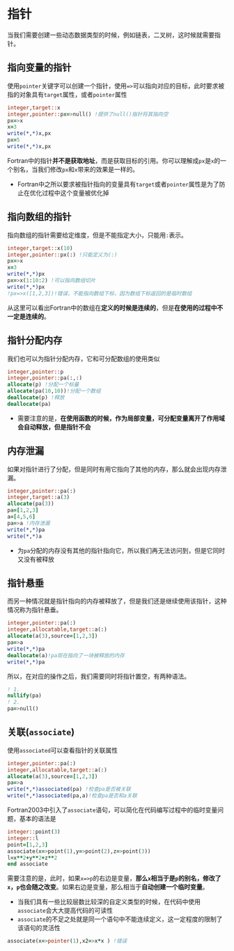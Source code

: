 # 指针

当我们需要创建一些动态数据类型的时候，例如链表，二叉树，这时候就需要指针。

## 指向变量的指针

使用`pointer`关键字可以创建一个指针，使用`=>`可以指向对应的目标，此时要求被指的对象具有`target`属性，或者`pointer`属性
``` fortran
integer,target::x
integer,pointer::px=>null() !提供了null()指针将其指向空
px=>x
x=3
write(*,*)x,px
px=5
write(*,*)x,px
```
Fortran中的指针**并不是获取地址**，而是获取目标的引用。你可以理解成`px`是`x`的一个别名，当我们修改`px`和`x`带来的效果是一样的。

- Fortran中之所以要求被指针指向的变量具有`target`或者`pointer`属性是为了防止在优化过程中这个变量被优化掉

## 指向数组的指针

指向数组的指针需要给定维度，但是不能指定大小，只能用`:`表示。
``` fortran
integer,target::x(10)
integer,pointer::px(:) !只能定义为(:)
px=>x
x=3
write(*,*)px
px=>x(1:10:2) !可以指向数组切片
write(*,*)px
!px=>x([1,2,3])!错误，不能指向数组下标，因为数组下标返回的是临时数组
```
从这里可以看出Fortran中的数组在**定义的时候是连续的**，但是**在使用的过程中不一定是连续的**。

## 指针分配内存

我们也可以为指针分配内存，它和可分配数组的使用类似
``` fortran
integer,pointer::p
integer,pointer::pa(:,:)
allocate(p) !分配一个标量
allocate(pa(10,10))!分配一个数组
deallocate(p) !释放
deallocate(pa)
```
- 需要注意的是，**在使用函数的时候，作为局部变量，可分配变量离开了作用域会自动释放，但是指针不会**

## 内存泄漏

如果对指针进行了分配，但是同时有用它指向了其他的内存，那么就会出现内存泄漏。
``` fortran
integer,pointer::pa(:)
integer,target::a(3)
allocate(pa(3))
pa=[1,2,3]
a=[4,5,6]
pa=>a !内存泄漏
write(*,*)pa
write(*,*)a
```
- 为`pa`分配的内存没有其他的指针指向它，所以我们再无法访问到，但是它同时又没有被释放

## 指针悬垂
而另一种情况就是指针指向的内存被释放了，但是我们还是继续使用该指针，这种情况称为指针悬垂。
``` fortran
integer,pointer::pa(:)
integer,allocatable,target::a(:)
allocate(a(3),source=[1,2,3])
pa=>a
write(*,*)pa
deallocate(a)!pa现在指向了一块被释放的内存
write(*,*)pa 
```
所以，在对应的操作之后，我们需要同时将指针置空，有两种语法。
``` fortran
! 1.
nullify(pa)
! 2.
pa=>null()
```

## 关联(`associate`)
使用`associated`可以查看指针的关联属性
``` fortran
integer,pointer::pa(:)
integer,allocatable,target::a(:)
allocate(a(3),source=[1,2,3])
pa=>a
write(*,*)associated(pa) !检查pa是否被关联
write(*,*)associated(pa,a)!检查pa是否和a关联
```
Fortran2003中引入了`associate`语句，可以简化在代码编写过程中的临时变量问题，基本的语法是
``` fortran
integer::point(3)
integer::l
point=[1,2,3]
associate(x=>point(1),y=>point(2),z=>point(3))
l=x**2+y**2+z**2
end associate
```
需要注意的是，此时，如果`x=>p`的右边是变量，**那么`x`相当于是`p`的别名，修改了`x`，`p`也会随之改变**。如果右边是变量，那么相当于**自动创建一个临时变量**。

- 当我们具有一些比较层数比较深的自定义类型的时候，在代码中使用`associate`会大大提高代码的可读性
- `associate`的不足之处就是同一个语句中不能连续定义，这一定程度的限制了该语句的灵活性
``` fortran
associate(x=>pointer(1),x2=>x*x ) !错误
```
